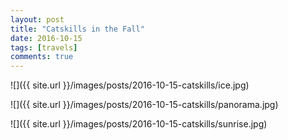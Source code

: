 ```yaml
---
layout: post
title: "Catskills in the Fall"
date: 2016-10-15
tags: [travels]
comments: true
---
```

![]({{ site.url }}/images/posts/2016-10-15-catskills/ice.jpg)

![]({{ site.url }}/images/posts/2016-10-15-catskills/panorama.jpg)

![]({{ site.url }}/images/posts/2016-10-15-catskills/sunrise.jpg)

